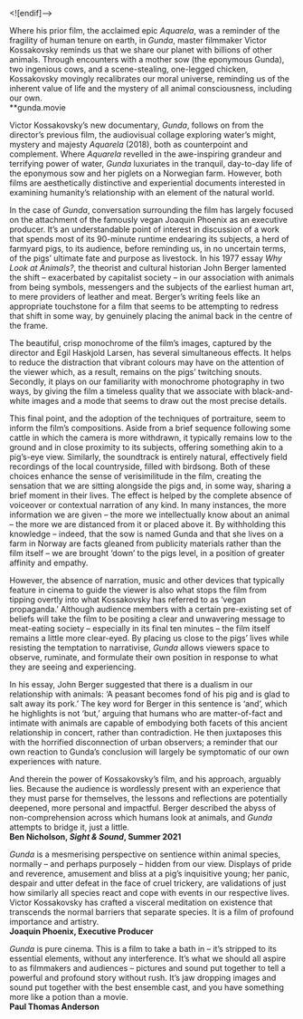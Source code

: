 
<![endif]-->

Where his prior film, the acclaimed epic _Aquarela_, was a reminder of the fragility of human tenure on earth, in _Gunda_, master filmmaker Victor Kossakovsky reminds us that we share our planet with billions of other animals. Through encounters with a mother sow (the eponymous Gunda), two ingenious cows, and a scene-stealing, one-legged chicken, Kossakovsky movingly recalibrates our moral universe, reminding us of the inherent value of life and the mystery of all animal consciousness, including our own.<br>
**gunda.movie

Victor Kossakovsky’s new documentary, _Gunda_, follows on from the director’s previous film, the audiovisual collage exploring water’s might, mystery and majesty _Aquarela_ (2018), both as counterpoint and complement. Where _Aquarela_ revelled in the awe-inspiring grandeur and terrifying power of water, _Gunda_ luxuriates in the tranquil, day-to-day life of the eponymous sow and her piglets on a Norwegian farm. However, both films are aesthetically distinctive and experiential documents interested in examining humanity’s relationship with an element of the natural world.

In the case of _Gunda_, conversation surrounding the film has largely focused on the attachment of the famously vegan Joaquin Phoenix as an executive producer. It’s an understandable point of interest in discussion of a work that spends most of its 90-minute runtime endearing its subjects, a herd of farmyard pigs, to its audience, before reminding us, in no uncertain terms, of the pigs’ ultimate fate and purpose as livestock. In his 1977 essay _Why Look at Animals?_, the theorist and cultural historian John Berger lamented the shift – exacerbated by capitalist society – in our association with animals from being symbols, messengers and the subjects of the earliest human art, to mere providers of leather and meat. Berger’s writing feels like an appropriate touchstone for a film that seems to be attempting to redress that shift in some way, by genuinely placing the animal back in the centre of the frame.

The beautiful, crisp monochrome of the film’s images, captured by the director and Egil Haskjold Larsen, has several simultaneous effects. It helps to reduce the distraction that vibrant colours may have on the attention of the viewer which, as a result, remains on the pigs’ twitching snouts. Secondly, it plays on our familiarity with monochrome photography in two ways, by giving the film a timeless quality that we associate with black-and-white images and a mode that seems to draw out the most precise details.

This final point, and the adoption of the techniques of portraiture, seem to inform the film’s compositions. Aside from a brief sequence following some cattle in which the camera is more withdrawn, it typically remains low to the ground and in close proximity to its subjects, offering something akin to a pig’s-eye view. Similarly, the soundtrack is entirely natural, effectively field recordings of the local countryside, filled with birdsong. Both of these choices enhance the sense of verisimilitude in the film, creating the sensation that we are sitting alongside the pigs and, in some way, sharing a brief moment in their lives. The effect is helped by the complete absence of voiceover or contextual narration of any kind. In many instances, the more information we are given – the more we intellectually know about an animal – the more we are distanced from it or placed above it. By withholding this knowledge – indeed, that the sow is named Gunda and that she lives on a farm in Norway are facts gleaned from publicity materials rather than the film itself – we are brought ‘down’ to the pigs level, in a position of greater affinity and empathy.

However, the absence of narration, music and other devices that typically feature in cinema to guide the viewer is also what stops the film from tipping overtly into what Kossakovsky has referred to as ‘vegan propaganda.’ Although audience members with a certain pre-existing set of beliefs will take the film to be positing a clear and unwavering message to meat-eating society – especially in its final ten minutes – the film itself remains a little more clear-eyed. By placing us close to the pigs’ lives while resisting the temptation to narrativise, _Gunda_ allows viewers space to observe, ruminate, and formulate their own position in response to what they are seeing and experiencing.

In his essay, John Berger suggested that there is a dualism in our relationship with animals: ‘A peasant becomes fond of his pig and is glad to salt away its pork.’ The key word for Berger in this sentence is ‘and’, which he highlights is not ‘but,’ arguing that humans who are matter-of-fact and intimate with animals are capable of embodying both facets of this ancient relationship in concert, rather than contradiction. He then juxtaposes this with the horrified disconnection of urban observers; a reminder that our own reaction to Gunda’s conclusion will largely be symptomatic of our own experiences with nature.

And therein the power of Kossakovsky’s film, and his approach, arguably lies. Because the audience is wordlessly present with an experience that they must parse for themselves, the lessons and reflections are potentially deepened, more personal and impactful. Berger described the abyss of non-comprehension across which humans look at animals, and _Gunda_ attempts to bridge it, just a little.<br>
**Ben Nicholson, _Sight & Sound_, Summer 2021**<br>

_Gunda_ is a mesmerising perspective on sentience within animal species, normally – and perhaps purposely – hidden from our view. Displays of pride and reverence, amusement and bliss at a pig’s inquisitive young; her panic, despair and utter defeat in the face of cruel trickery, are validations of just how similarly all species react and cope with events in our respective lives. Victor Kossakovsky has crafted a visceral meditation on existence that transcends the normal barriers that separate species. It is a film of profound importance and artistry.<br>
**Joaquin Phoenix, Executive Producer**<br>

_Gunda_ is pure cinema. This is a film to take a bath in – it’s stripped to its essential elements, without any interference. It’s what we should all aspire to as filmmakers and audiences – pictures and sound put together to tell a powerful and profound story without rush. It’s jaw dropping images and sound put together with the best ensemble cast, and you have something more like a potion than a movie.<br>
**Paul Thomas Anderson**
<!--stackedit_data:
eyJoaXN0b3J5IjpbMjA3OTA5NDU1M119
-->